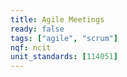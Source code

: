 ```yaml
---
title: Agile Meetings
ready: false
tags: ["agile", "scrum"]
nqf: ncit
unit_standards: [114051]
---
```

